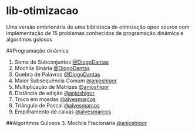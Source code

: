 # lib-otimizacao
Uma versão embrionária de uma biblioteca de otimização open source com implementação de 15 problemas conhecidos de programação dinâmica e algoritmos gulosos

##Programação dinâmica
  1. Soma de Subconjuntos [@DiogoDantas](https://github.com/DiogoDantas)
  2. Mochila Binária [@DiogoDantas](https://github.com/DiogoDantas)
  3. Quebra de Palavras [@DiogoDantas](https://github.com/DiogoDantas)
  4. Maior Subsequência Comum [@anjoshigor](https://github.com/anjoshigor/anjoshigor)
  5. Multiplicação de Matrizes [@anjoshigor](https://github.com/anjoshigor/anjoshigor)
  6. Distância de edição [@anjoshigor](https://github.com/anjoshigor/anjoshigor)
  7. Troco em moedas [@alvesmarcos](https://github.com/anjoshigor/alvesmarcos)
  8. Triângulo de Pascal [@alvesmarcos](https://github.com/anjoshigor/alvesmarcos)
  9. Empilhamento de caixas [@alvesmarcos](https://github.com/anjoshigor/alvesmarcos)
  
##Algoritmos Gulosos
  3. Mochila Fracionária [@anjoshigor](https://github.com/anjoshigor/anjoshigor)
